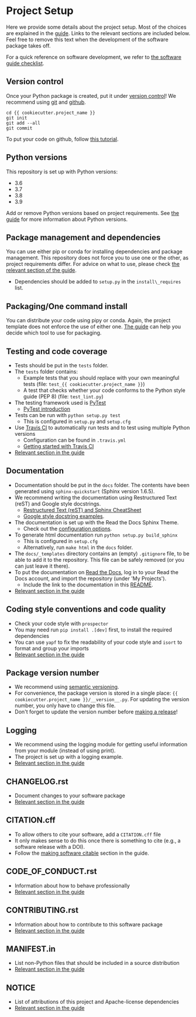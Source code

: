 # Project Setup

Here we provide some details about the project setup. Most of the choices are explained in the
[guide](https://guide.esciencecenter.nl). Links to the relevant sections are included below. Feel free to remove this
text when the development of the software package takes off.

For a quick reference on software development, we refer to [the software guide
checklist](https://guide.esciencecenter.nl/#/best_practices/checklist).

## Version control

Once your Python package is created, put it under [version
control](https://guide.esciencecenter.nl/#/best_practices/version_control)! We recommend using
[git](http://git-scm.com/) and [github](https://github.com/).

```shell
cd {{ cookiecutter.project_name }}
git init
git add --all
git commit
```

To put your code on github, follow [this
tutorial](https://help.github.com/articles/adding-an-existing-project-to-github-using-the-command-line/).

## Python versions

This repository is set up with Python versions:

- 3.6
- 3.7
- 3.8
- 3.9

Add or remove Python versions based on project requirements. See [the
guide](https://guide.esciencecenter.nl/#/best_practices/language_guides/python) for more information about Python
versions.

## Package management and dependencies

You can use either pip or conda for installing dependencies and package management. This repository does not force you
to use one or the other, as project requirements differ. For advice on what to use, please check [the relevant section
of the
guide](https://guide.esciencecenter.nl/#/best_practices/language_guides/python?id=dependencies-and-package-management).

-   Dependencies should be added to `setup.py` in the `install\_requires` list.

## Packaging/One command install

You can distribute your code using pipy or conda. Again, the project template does not enforce the use of either one.
[The guide](https://guide.esciencecenter.nl/#/best_practices/language_guides/python?id=building-and-packaging-code) can
help you decide which tool to use for packaging.

## Testing and code coverage

-   Tests should be put in the `tests` folder.
-   The `tests` folder contains:
    -   Example tests that you should replace with your own meaningful tests (file:
        `test_{{ cookiecutter.project_name }}`)
    -   A test that checks whether your code conforms to the Python style guide (PEP 8) (file: `test_lint.py`)
-   The testing framework used is [PyTest](https://pytest.org)
    -   [PyTest introduction](http://pythontesting.net/framework/pytest/pytest-introduction/)
-   Tests can be run with `python setup.py test`
    -   This is configured in `setup.py` and `setup.cfg`
-   Use [Travis CI](https://travis-ci.com/) to automatically run tests and to test using multiple Python versions
    -   Configuration can be found in `.travis.yml`
    -   [Getting started with Travis
        CI](https://docs.travis-ci.com/user/getting-started/)
-   [Relevant section in the guide](https://guide.esciencecenter.nl/#/best_practices/language_guides/python?id=testing)

## Documentation

-   Documentation should be put in the `docs` folder. The contents have
    been generated using `sphinx-quickstart` (Sphinx version 1.6.5).
-   We recommend writing the documentation using Restructured Text
    (reST) and Google style docstrings.
    -   [Restructured Text (reST) and Sphinx
        CheatSheet](http://openalea.gforge.inria.fr/doc/openalea/doc/_build/html/source/sphinx/rest_syntax.html)
    -   [Google style docstring
        examples](http://sphinxcontrib-napoleon.readthedocs.io/en/latest/example_google.html).
-   The documentation is set up with the Read the Docs Sphinx Theme.
    -   Check out the [configuration
        options](https://sphinx-rtd-theme.readthedocs.io/en/latest/).
-   To generate html documentation run `python setup.py build_sphinx`
    -   This is configured in `setup.cfg`
    -   Alternatively, run `make html` in the `docs` folder.
-   The `docs/_templates` directory contains an (empty) `.gitignore`
    file, to be able to add it to the repository. This file can be
    safely removed (or you can just leave it there).
-   To put the documentation on [Read the
    Docs](https://readthedocs.org), log in to your Read the Docs
    account, and import the repository (under 'My Projects').
    -   Include the link to the documentation in this [README]().
-   [Relevant section in the
    guide](https://guide.esciencecenter.nl/#/best_practices/language_guides/python?id=writingdocumentation)

## Coding style conventions and code quality

-   Check your code style with `prospector`
-   You may need run `pip install .[dev]` first, to install the required
    dependencies
-   You can use `yapf` to fix the readability of your code style and
    `isort` to format and group your imports
-   [Relevant section in the
    guide](https://guide.esciencecenter.nl/#/best_practices/language_guides/python?id=coding-style-conventions)

## Package version number

-   We recommend using [semantic
    versioning](https://guide.esciencecenter.nl/#/best_practices/releases?id=semantic-versioning).
-   For convenience, the package version is stored in a single place:
    `{{ cookiecutter.project_name }}/__version__.py`. For updating the
    version number, you only have to change this file.
-   Don't forget to update the version number before [making a
    release](https://guide.esciencecenter.nl/#/best_practices/releases)!

## Logging

-   We recommend using the logging module for getting useful information
    from your module (instead of using print).
-   The project is set up with a logging example.
-   [Relevant section in the
    guide](https://guide.esciencecenter.nl/#/best_practices/language_guides/python?id=logging)

## CHANGELOG.rst

-   Document changes to your software package
-   [Relevant section in the
    guide](https://guide.esciencecenter.nl/#/best_practices/releases?id=changelogmd)
           

## CITATION.cff

-   To allow others to cite your software, add a `CITATION.cff` file
-   It only makes sense to do this once there is something to cite
    (e.g., a software release with a DOI).
-   Follow the [making software
    citable](https://guide.esciencecenter.nl/#/citable_software/making_software_citable)
    section in the guide.

## CODE\_OF\_CONDUCT.rst

-   Information about how to behave professionally
-   [Relevant section in the
    guide](https://guide.esciencecenter.nl/#/best_practices/documentation?id=code-of-conduct)

## CONTRIBUTING.rst

-   Information about how to contribute to this software package
-   [Relevant section in the
    guide](https://guide.esciencecenter.nl/#/best_practices/documentation?id=contribution-guidelines)

## MANIFEST.in

-   List non-Python files that should be included in a source distribution
-   [Relevant section in the guide](https://guide.esciencecenter.nl/#/best_practices/language_guides/python?id=building-and-packaging-code)

## NOTICE

-   List of attributions of this project and Apache-license dependencies
-   [Relevant section in the guide](https://guide.esciencecenter.nl/#/best_practices/licensing?id=notice)
